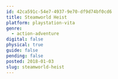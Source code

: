 ```yaml
---
id: 42ca591c-54e7-4937-9e70-df9d74bf0cd6
title: Steamworld Heist
platform: playstation-vita
genre:
  - action-adventure
digital: false
physical: true
guide: false
pending: false
posted: 2018-01-03
slug: steamworld-heist
---
```

